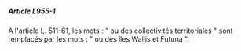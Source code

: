 ##### Article L955-1

A l'article L. 511-61, les mots : " ou des collectivités territoriales " sont remplacés par les mots : " ou des îles Wallis et Futuna ".

